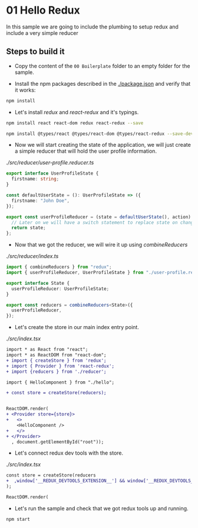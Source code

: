 # 01 Hello Redux

In this sample we are going to include the plumbing to
setup redux and include a very simple reducer

## Steps to build it

- Copy the content of the `00 Boilerplate` folder to an empty folder for the sample.

- Install the npm packages described in the [./package.json](./package.json) and verify that it works:

```bash
npm install
```

- Let's install _redux_ and _react-redux_ and it's typings.

```bash
npm install react react-dom redux react-redux --save
```

```bash
npm install @types/react @types/react-dom @types/react-redux --save-dev
```

- Now we will start creating the state of the application, we will
  just create a simple reducer that will hold the user profile information.

_./src/reducer/user-profile.reducer.ts_

```typescript
export interface UserProfileState {
  firstname: string;
}

const defaultUserState = (): UserProfileState => ({
  firstname: "John Doe",
});

export const userProfileReducer = (state = defaultUserState(), action) => {
  // Later on we will have a switch statement to replace state on changes.
  return state;
};
```

- Now that we got the reducer, we will wire it up using _combineReducers_

_./src/reducer/index.ts_

```typescript
import { combineReducers } from "redux";
import { userProfileReducer, UserProfileState } from "./user-profile.reducer";

export interface State {
  userProfileReducer: UserProfileState;
}

export const reducers = combineReducers<State>({
  userProfileReducer,
});
```

- Let's create the store in our main index entry point.

_./src/index.tsx_

```diff
import * as React from "react";
import * as ReactDOM from "react-dom";
+ import { createStore } from 'redux';
+ import { Provider } from 'react-redux';
+ import {reducers } from './reducer';

import { HelloComponent } from "./hello";

+ const store = createStore(reducers);


ReactDOM.render(
+ <Provider store={store}>
+   <>
    <HelloComponent />
+   </>
+ </Provider>
  , document.getElementById("root"));
```

- Let's connect redux dev tools with the store.

_./src/index.tsx_

```diff
const store = createStore(reducers
+  ,window['__REDUX_DEVTOOLS_EXTENSION__'] && window['__REDUX_DEVTOOLS_EXTENSION__']()
);

ReactDOM.render(

```

- Let's run the sample and check that we got redux tools
  up and running.

```bash
npm start
```

